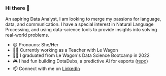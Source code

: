 ### Hi there 👋

An aspiring Data Analyst, I am looking to merge my passions for language, data, and communication. I have a special interest in Natural Language Processing, and using data-science tools to provide insights into solving real-world problems.

- 😄 Pronouns: She/Her
- 👩‍🏫 Currently working as a Teacher with Le Wagon
- 👩‍🎓 I graduated from Le Wagon's Data Science Bootcamp in 2022
- 🎮 I had fun building DotaDubs, a predictive AI for esports ([repo](https://github.com/guntermhannah/1039_esports.git))
- 📫 Connect with me on [LinkedIn](https://www.linkedin.com/in/jasmine-zyp/)
